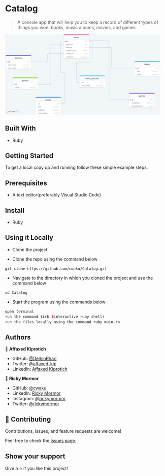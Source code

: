 # Catalog

> A console app that will help you to keep a record of different types of things you won: books, music albums, movies, and games

![SQL diagram](drawSQL.png)

## Built With

- Ruby

## Getting Started

To get a local copy up and running follow these simple example steps.

## Prerequisites
* A text editor(preferably Visual Studio Code)

## Install
* Ruby

## Using it Locally

* Clone the project

* Clone the repo using the command below

```
git clone https://github.com/cwaku/Catalog.git
```

* Navigate to the directory in which you cloned the project and use the command below

```
cd Catalog
```

* Start the program using the commands below
```bash
open terminal
run the command $irb (interactive ruby shell)
run the files locally using the command ruby main.rb
```

## Authors

👤 **Affaxed Kiprotich**

- GitHub: [@DelhinRharl](https://github.com/DelhinRharl)
- Twitter: [@affaxed-kip](https://twitter.com/affaxed-kip)
- LinkedIn: [Affaxed Kiprotich](https://www.linkedin.com/in/affaxed-kiprotich/)

👤 **Ricky Mormor**

- GitHub: [@cwaku](https://github.com/cwaku)
- LinkedIn: [Ricky Mormor](www.linkedin.com/in/rickymormor)
- Instagram: [@rickymormor](https://instagram.com/rickymormor)
- Twitter: [@rickymormor](https://twitter.com/rickymormor)

## 🤝 Contributing

Contributions, issues, and feature requests are welcome!

Feel free to check the [issues page](../../issues/).

## Show your support

Give a ⭐️ if you like this project!